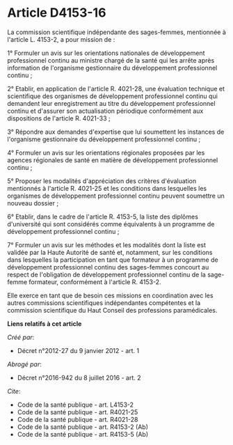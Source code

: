 # Article D4153-16

La commission scientifique indépendante des sages-femmes, mentionnée à l'article L. 4153-2, a pour mission de : 

1° Formuler un avis sur les orientations nationales de développement professionnel continu au ministre chargé de la santé qui
les arrête après information de l'organisme gestionnaire du développement professionnel continu ; 

2° Etablir, en application de l'article R. 4021-28, une évaluation technique et scientifique des organismes de développement
professionnel continu qui demandent leur enregistrement au titre du développement professionnel continu et d'assurer son
actualisation périodique conformément aux dispositions de l'article R. 4021-33 ; 

3° Répondre aux demandes d'expertise que lui soumettent les instances de l'organisme gestionnaire du développement
professionnel continu ; 

4° Formuler un avis sur les orientations régionales proposées par les agences régionales de santé en matière de développement
professionnel continu ; 

5° Proposer les modalités d'appréciation des critères d'évaluation mentionnés à l'article R. 4021-25 et les conditions dans
lesquelles les organismes de développement professionnel continu peuvent soumettre un nouveau dossier ; 

6° Etablir, dans le cadre de l'article R. 4153-5, la liste des diplômes d'université qui sont considérés comme équivalents à
un programme de développement professionnel continu ; 

7° Formuler un avis sur les méthodes et les modalités dont la liste est validée par la Haute Autorité de santé et, notamment,
sur les conditions dans lesquelles la participation en tant que formateur à un programme de développement professionnel
continu des sages-femmes concourt au respect de l'obligation de développement professionnel continu de la sage-femme
formateur, conformément à l'article R. 4153-2.

Elle exerce en tant que de besoin ces missions en coordination avec les autres commissions scientifiques indépendantes
compétentes et la commission scientifique du Haut Conseil des professions paramédicales.

**Liens relatifs à cet article**

_Créé par_:

  - Décret n°2012-27 du 9 janvier 2012 - art. 1

_Abrogé par_:

  - Décret n°2016-942 du 8 juillet 2016 - art. 2

_Cite_:

  - Code de la santé publique - art. L4153-2
  - Code de la santé publique - art. R4021-25
  - Code de la santé publique - art. R4021-28
  - Code de la santé publique - art. R4153-2 (Ab)
  - Code de la santé publique - art. R4153-5 (Ab)
